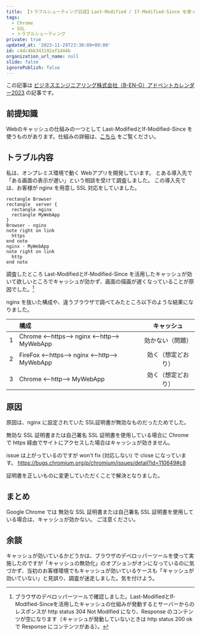 ```yaml
---
title: 【トラブルシューティング日誌】Last-Modified / If-Modified-Since を使ったブラウザのキャッシュ機能が動作しない
tags:
  - Chrome
  - SSL
  - トラブルシューティング
private: true
updated_at: '2023-11-29T23:30:09+09:00'
id: c4dc4bb343192af1d44b
organization_url_name: null
slide: false
ignorePublish: false
---
```


この記事は [ビジネスエンジニアリング株式会社（B-EN-G）アドベントカレンダー2023](https://qiita.com/advent-calendar/2023/b-en-g) の記事です。

## 前提知識
Webのキャッシュの仕組みの一つとして Last-ModifiedとIf-Modified-Since を使うものがあります。仕組みの詳細は、[こちら](https://developer.mozilla.org/ja/docs/Web/HTTP/Headers/If-Modified-Since) をご覧ください。

## トラブル内容
私は、オンプレミス環境で動く Webアプリを開発しています。
とある導入先で「ある画面の表示が遅い」という相談を受けて調査しました。
この導入先では、お客様が nginx を用意し SSL 対応をしていました。

```plantuml
rectangle Browser
rectangle  server {
  rectangle nginx
  rectangle MyWebApp
}
Browser - nginx
note right on link
  https
end note
nginx - MyWebApp
note right on link
  http
end note
```

調査したところ Last-ModifiedとIf-Modified-Since を活用したキャッシュが効いて欲しいところでキャッシュが効かず、画面の描画が遅くなっていることが原因でした。[^1]

[^1]: ブラウザのデベロッパーツールで確認しました。Last-ModifiedとIf-Modified-Sinceを活用したキャッシュの仕組みが発動するとサーバーからのレスポンスが http status 304 Not Modified になり、Response のコンテンツが空になります（キャッシュが発動していないときは http status 200 ok で  Response にコンテンツがある）。

nginx を抜いた構成や、違うブラウザで調べてみたところ以下のような結果になりました。

|  | 構成   | キャッシュ |
|:-:|:---------|:-----:|
| 1 | Chrome <--https--> nginx <--http--> MyWebApp | 効かない（問題） |
| 2 | FireFox <--https--> nginx <--http--> MyWebApp | 効く（想定どおり） |
| 3 | Chrome <--http--> MyWebApp | 効く（想定どおり） |

## 原因
原因は、nginx に設定されていた SSL証明書が無効なものだったためでした。

無効な SSL 証明書または自己署名 SSL 証明書を使用している場合に Chrome で https 経由でサイトにアクセスした場合はキャッシュが効きません。

issue は上がっているのですが won't fix (対応しない) で close になっています。
https://bugs.chromium.org/p/chromium/issues/detail?id=110649#c8

証明書を正しいものに変更していただくことで解決となりました。

## まとめ
Google Chrome では 無効な SSL 証明書または自己署名 SSL 証明書を使用している場合は、キャッシュが効かない。
ご注意ください。

## 余談
キャッシュが効いているかどうかは、ブラウザのデベロッパーツールを使って実施したのですが「キャッシュの無効化」のオプションがオンになっているのに気づかず、当初のお客様環境でもキャッシュが効いているケースも「キャッシュが効いていない」と見誤り、調査が迷走しました。気を付けよう。

